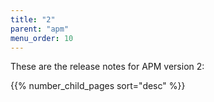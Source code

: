 ```yaml
---
title: "2"
parent: "apm"
menu_order: 10
---
```


These are the release notes for APM version 2:

{{% number_child_pages sort="desc" %}}
